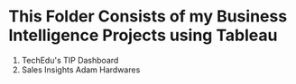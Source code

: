 # This Folder Consists of my Business Intelligence Projects using Tableau

1. TechEdu's TIP Dashboard
2. Sales Insights Adam Hardwares
